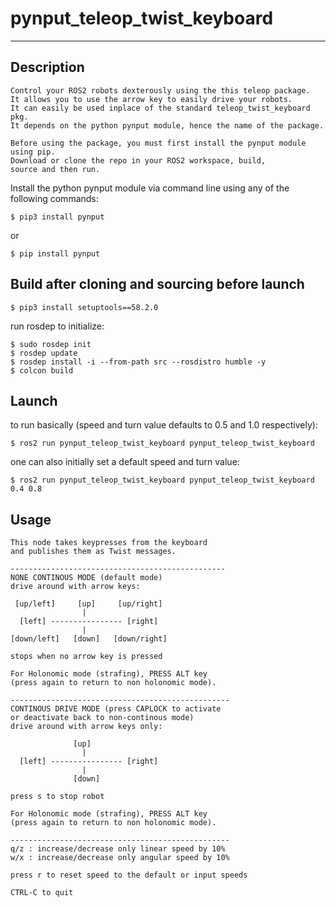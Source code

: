 # pynput_teleop_twist_keyboard
---
## Description
```
Control your ROS2 robots dexterously using the this teleop package.
It allows you to use the arrow key to easily drive your robots.
It can easily be used inplace of the standard teleop_twist_keyboard pkg.
It depends on the python pynput module, hence the name of the package.

Before using the package, you must first install the pynput module using pip.
Download or clone the repo in your ROS2 workspace, build,
source and then run.
```

Install the python pynput module via command line using any of the following
commands:

```shell
$ pip3 install pynput
```
or
```shell
$ pip install pynput
```

## Build after cloning and sourcing before launch
```shell
$ pip3 install setuptools==58.2.0
```
run rosdep to initialize:
```shell
$ sudo rosdep init
$ rosdep update
$ rosdep install -i --from-path src --rosdistro humble -y
$ colcon build
```

## Launch
to run basically (speed and turn value defaults to 0.5 and 1.0 respectively):
```shell
$ ros2 run pynput_teleop_twist_keyboard pynput_teleop_twist_keyboard
```

one can also initially set a default speed and turn value:
```shell
$ ros2 run pynput_teleop_twist_keyboard pynput_teleop_twist_keyboard 0.4 0.8
```

## Usage

```
This node takes keypresses from the keyboard 
and publishes them as Twist messages.

------------------------------------------------
NONE CONTINOUS MODE (default mode)
drive around with arrow keys:

 [up/left]     [up]     [up/right]
                |
  [left] ---------------- [right]
                |
[down/left]   [down]   [down/right]

stops when no arrow key is pressed

For Holonomic mode (strafing), PRESS ALT key
(press again to return to non holonomic mode).

-------------------------------------------------
CONTINOUS DRIVE MODE (press CAPLOCK to activate
or deactivate back to non-continous mode)
drive around with arrow keys only:

              [up]  
                |
  [left] ---------------- [right]
                |
              [down]  

press s to stop robot

For Holonomic mode (strafing), PRESS ALT key
(press again to return to non holonomic mode).

-------------------------------------------------
q/z : increase/decrease only linear speed by 10%
w/x : increase/decrease only angular speed by 10%

press r to reset speed to the default or input speeds

CTRL-C to quit
```